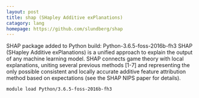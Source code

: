 ```yaml
---
layout: post
title: shap (SHapley Additive exPlanations) 
catagory: lang
homepage: https://github.com/slundberg/shap
---
```

SHAP package added to Python build: Python-3.6.5-foss-2016b-fh3
SHAP (SHapley Additive exPlanations) is a unified approach to explain the output of any machine learning model. SHAP connects game theory with local explanations, uniting several previous methods [1-7] and representing the only possible consistent and locally accurate additive feature attribution method based on expectations (see the SHAP NIPS paper for details).
```
module load Python/3.6.5-foss-2016b-fh3
```
